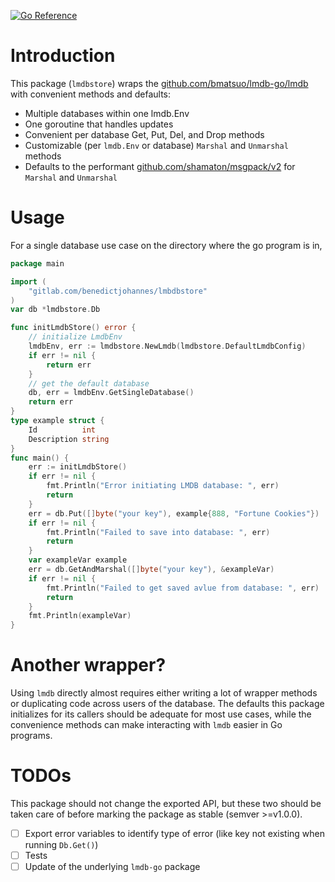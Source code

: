 [![Go Reference](https://pkg.go.dev/badge/github.com/benedictjohannes/lmdbstore.svg)](https://pkg.go.dev/github.com/benedictjohannes/lmdbstore)

# Introduction

This package (`lmdbstore`) wraps the [github.com/bmatsuo/lmdb-go/lmdb](github.com/bmatsuo/lmdb-go/lmdb) with convenient methods and defaults:

-   Multiple databases within one lmdb.Env
-   One goroutine that handles updates
-   Convenient per database Get, Put, Del, and Drop methods
-   Customizable (per `lmdb.Env` or database) `Marshal` and `Unmarshal` methods
-   Defaults to the performant [github.com/shamaton/msgpack/v2](github.com/shamaton/msgpack/v2) for `Marshal` and `Unmarshal`

# Usage

For a single database use case on the directory where the go program is in,

```go
package main

import (
    "gitlab.com/benedictjohannes/lmbdbstore"
)
var db *lmdbstore.Db

func initLmdbStore() error {
    // initialize LmdbEnv
	lmdbEnv, err := lmdbstore.NewLmdb(lmdbstore.DefaultLmdbConfig)
	if err != nil {
        return err
	}
	// get the default database
	db, err = lmdbEnv.GetSingleDatabase()
	return err
}
type example struct {
    Id          int
    Description string
}
func main() {
	err := initLmdbStore()
	if err != nil {
		fmt.Println("Error initiating LMDB database: ", err)
		return
	}
	err = db.Put([]byte("your key"), example{888, "Fortune Cookies"})
	if err != nil {
		fmt.Println("Failed to save into database: ", err)
		return
	}
	var exampleVar example
	err = db.GetAndMarshal([]byte("your key"), &exampleVar)
	if err != nil {
		fmt.Println("Failed to get saved avlue from database: ", err)
		return
	}
	fmt.Println(exampleVar)
}
```

# Another wrapper?

Using `lmdb` directly almost requires either writing a lot of wrapper methods or duplicating code across users of the database. The defaults this package initializes for its callers should be adequate for most use cases, while the convenience methods can make interacting with `lmdb` easier in Go programs.


# TODOs

This package should not change the exported API, but these two should be taken care of before marking the package as stable (semver >=v1.0.0).

- [ ] Export error variables to identify type of error (like key not existing when running `Db.Get()`)
- [ ] Tests
- [ ] Update of the underlying `lmdb-go` package
